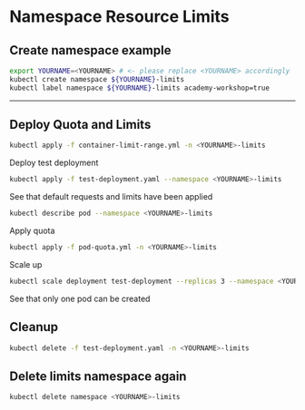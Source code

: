 # Namespace Resource Limits

## Create namespace example

```sh
export YOURNAME=<YOURNAME> # <- please replace <YOURNAME> accordingly
kubectl create namespace ${YOURNAME}-limits
kubectl label namespace ${YOURNAME}-limits academy-workshop=true
```

---

## Deploy Quota and Limits

```sh
kubectl apply -f container-limit-range.yml -n <YOURNAME>-limits
```

Deploy test deployment

```sh
kubectl apply -f test-deployment.yaml --namespace <YOURNAME>-limits
```

See that default requests and limits have been applied

```sh
kubectl describe pod --namespace <YOURNAME>-limits
```

Apply quota

```sh
kubectl apply -f pod-quota.yml -n <YOURNAME>-limits
```

Scale up

```sh
kubectl scale deployment test-deployment --replicas 3 --namespace <YOURNAME>-limits
```

See that only one pod can be created

## Cleanup

```sh
kubectl delete -f test-deployment.yaml -n <YOURNAME>-limits
```

## Delete limits namespace again

```sh
kubectl delete namespace <YOURNAME>-limits
```
